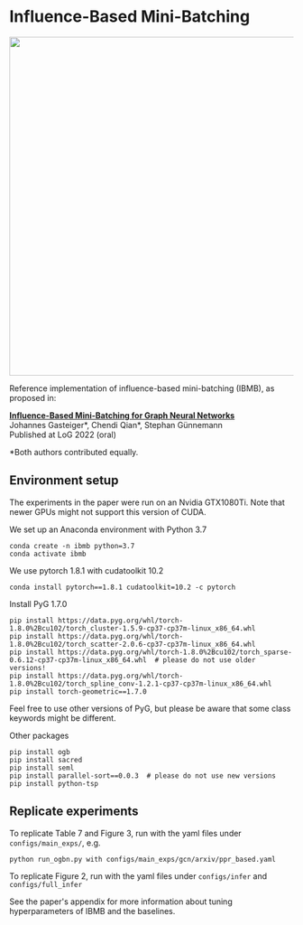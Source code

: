 # Influence-Based Mini-Batching

<p align="center">
<img src="https://user-images.githubusercontent.com/9202783/205024258-fa39efe0-0e50-4959-92f5-59f10462bddb.png" width="600">
</p>

Reference implementation of influence-based mini-batching (IBMB), as proposed in:

[**Influence-Based Mini-Batching for Graph Neural Networks**](https://www.cs.cit.tum.de/daml/ibmb)  
Johannes Gasteiger*, Chendi Qian*, Stephan Günnemann  
Published at LoG 2022 (oral)

*Both authors contributed equally. 

## Environment setup

The experiments in the paper were run on an Nvidia GTX1080Ti. Note that newer GPUs might not support this version of CUDA.

We set up an Anaconda environment with Python 3.7

```angular2html
conda create -n ibmb python=3.7
conda activate ibmb
```

We use pytorch 1.8.1 with cudatoolkit 10.2

`conda install pytorch==1.8.1 cudatoolkit=10.2 -c pytorch`

Install PyG 1.7.0

```
pip install https://data.pyg.org/whl/torch-1.8.0%2Bcu102/torch_cluster-1.5.9-cp37-cp37m-linux_x86_64.whl
pip install https://data.pyg.org/whl/torch-1.8.0%2Bcu102/torch_scatter-2.0.6-cp37-cp37m-linux_x86_64.whl
pip install https://data.pyg.org/whl/torch-1.8.0%2Bcu102/torch_sparse-0.6.12-cp37-cp37m-linux_x86_64.whl  # please do not use older versions!
pip install https://data.pyg.org/whl/torch-1.8.0%2Bcu102/torch_spline_conv-1.2.1-cp37-cp37m-linux_x86_64.whl
pip install torch-geometric==1.7.0
```

Feel free to use other versions of PyG, but please be aware that some class keywords might be different. 

Other packages

```angular2html
pip install ogb
pip install sacred
pip install seml
pip install parallel-sort==0.0.3  # please do not use new versions
pip install python-tsp
```

## Replicate experiments

To replicate Table 7 and Figure 3, run with the yaml files under `configs/main_exps/`, e.g.

`python run_ogbn.py with configs/main_exps/gcn/arxiv/ppr_based.yaml`

To replicate Figure 2, run with the yaml files under `configs/infer` and `configs/full_infer`

See the paper's appendix for more information about tuning hyperparameters of IBMB and the baselines. 
